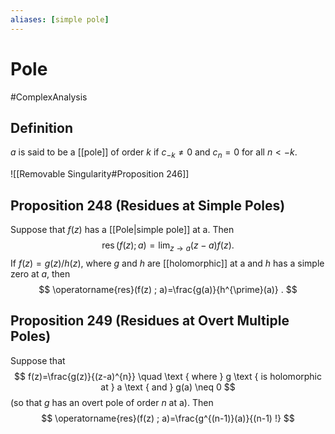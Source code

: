 ```yaml
---
aliases: [simple pole]
---
```

# Pole
#ComplexAnalysis 

## Definition
$a$ is said to be a [[pole]] of order $k$ if $c_{-k} \neq 0$ and $c_{n}=0$ for all $n<-k$.

![[Removable Singularity#Proposition 246]]

## Proposition 248 (Residues at Simple Poles)
Suppose that $f(z)$ has a [[Pole|simple pole]] at a. Then
$$
\operatorname{res}(f(z) ; a)=\lim _{z \rightarrow a}(z-a) f(z) .
$$
If $f(z)=g(z) / h(z)$, where $g$ and $h$ are [[holomorphic]] at a and $h$ has a simple zero at $a$, then
$$
\operatorname{res}(f(z) ; a)=\frac{g(a)}{h^{\prime}(a)} .
$$

## Proposition 249 (Residues at Overt Multiple Poles)
Suppose that
$$
f(z)=\frac{g(z)}{(z-a)^{n}} \quad \text { where } g \text { is holomorphic at } a \text { and } g(a) \neq 0
$$
(so that $g$ has an overt pole of order $n$ at a). Then
$$
\operatorname{res}(f(z) ; a)=\frac{g^{(n-1)}(a)}{(n-1) !}
$$